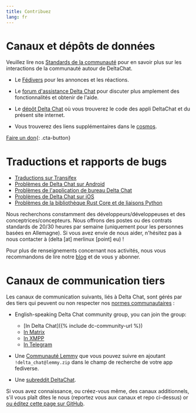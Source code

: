 ```yaml
---
title: Contribuez
lang: fr
---
```


# Canaux et dépôts de données

Veuillez lire nos [Standards de la communauté](community-standards) pour en savoir plus sur les interactions de la communauté autour de DeltaChat.

- Le [Fédivers](https://chaos.social/web/@delta) pour les annonces et les réactions.

- Le [forum d'assistance Delta Chat](https://support.delta.chat) pour discuter plus amplement des fonctionnalités et obtenir de l'aide.

- Le [dépôt Delta Chat](https://github.com/deltachat/) où vous trouverez le code des appli DeltaChat et du présent site internet.

- Vous trouverez des liens supplémentaires dans le [cosmos](https://cosmos.delta.chat).

[Faire un don](donate){: .cta-button}

# Traductions et rapports de bugs

- [Traductions sur Transifex](https://www.transifex.com/delta-chat/public/)
- [Problèmes de Delta Chat sur Android](https://github.com/deltachat/deltachat-android/issues)
- [Problèmes de l'application de bureau Delta Chat](https://github.com/deltachat/deltachat-desktop/issues)
- [Problèmes de Delta Chat sur iOS](https://github.com/deltachat/deltachat-ios/issues)
- [Problèmes de la bibliothèque Rust Core et de liaisons Python](https://github.com/deltachat/deltachat-core-rust/issues)

Nous recherchons constamment des développeurs/développeuses et des conceptrices/concepteurs.
Nous offrons des postes ou des contrats standards de 20/30 heures par semaine (uniquement pour les personnes basées en Allemagne). 
Si vous avez envie de nous aider, n'hésitez pas à nous contacter à (delta [at] merlinux [point] eu) !

Pour plus de renseignements concernant nos activités, nous vous recommandons de lire notre [blog](https://delta.chat/en/blog) et de vous y abonner.


# Canaux de communication tiers 

Les canaux de communication suivants, liés à Delta Chat, sont gérés par des tiers
qui peuvent ou non respecter nos [normes communautaires](community-standards) : 

- English-speaking Delta Chat community group, you can join the group:
  * [In Delta Chat]({% include dc-community-url %})
  * [In Matrix](https://matrix.to/#/#Delta.Chat:matrix.org)
  * [In XMPP](xmpp:deltachat-en@chat.disroot.org?join)
  * [In Telegram](https://t.me/deltachat_community)

- Une [Communauté Lemmy](https://lemmy.zip/c/delta_chat)
  que vous pouvez suivre en ajoutant `!delta_chat@lemmy.zip` 
  dans le champ de recherche de votre app fediverse.

- Une [subreddit DeltaChat](https://old.reddit.com/r/DeltaChat/).

Si vous avez connaissance, ou créez-vous même, des canaux additionnels,
s'il vous plaît dites le nous (reportez vous aux canaux et repo ci-dessus)
or [ou éditez cette page sur GitHub](https://github.com/deltachat/deltachat-pages/edit/master/en/contribute.md).
